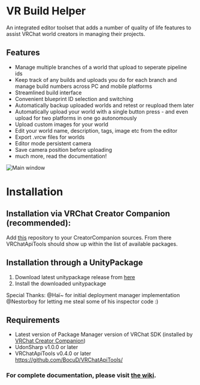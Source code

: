 # VR Build Helper
An integrated editor toolset that adds a number of quality of life features to assist VRChat world creators in managing their projects.
## Features
 - Manage multiple branches of a world that upload to seperate pipeline ids
 - Keep track of any builds and uploads you do for each branch and manage build numbers across PC and mobile platforms
 - Streamlined build interface
 - Convenient blueprint ID selection and switching
 - Automatically backup uploaded worlds and retest or reupload them later
 - Automatically upload your world with a single button press - and even upload for two platforms in one go autonomously
 - Upload custom images for your world
 - Edit your world name, description, tags, image etc from the editor
 - Export .vrcw files for worlds
 - Editor mode persistent camera
 - Save camera position before uploading
 - much more, read the documentation!

![Main window](https://i.imgur.com/lt40krp.png)

# Installation
## Installation via VRChat Creator Companion (recommended):
Add [this](https://bocud.github.io/BocuDPackages/) repository to your CreatorCompanion sources. From there VRChatApiTools should show up within the list of available packages.

## Installation through a UnityPackage
1. Download latest unitypackage release from [here](https://github.com/BocuD/VRBuildHelper/releases/latest)
2. Install the downloaded unitypackage

Special Thanks: 
@Haï~ for initial deployment manager implementation
@Nestorboy for letting me steal some of his inspector code :)

## Requirements
- Latest version of Package Manager version of VRChat SDK (installed by [VRChat Creator Companion](https://vcc.docs.vrchat.com/))
- UdonSharp v1.0.0 or later
- VRChatApiTools v0.4.0 or later https://github.com/BocuD/VRChatApiTools/

### For complete documentation, please visit [the wiki](https://github.com/BocuD/VRBuildHelper/wiki).
